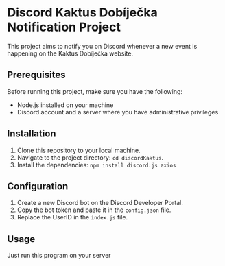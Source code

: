 # Discord Kaktus Dobíječka Notification Project

This project aims to notify you on Discord whenever a new event is happening on the Kaktus Dobíječka website.

## Prerequisites

Before running this project, make sure you have the following:

- Node.js installed on your machine
- Discord account and a server where you have administrative privileges

## Installation

1. Clone this repository to your local machine.
2. Navigate to the project directory: `cd discordKaktus`.
3. Install the dependencies: `npm install discord.js axios`

## Configuration

1. Create a new Discord bot on the Discord Developer Portal.
2. Copy the bot token and paste it in the `config.json` file.
3. Replace the UserID in the `index.js` file.

## Usage

Just run this program on your server
